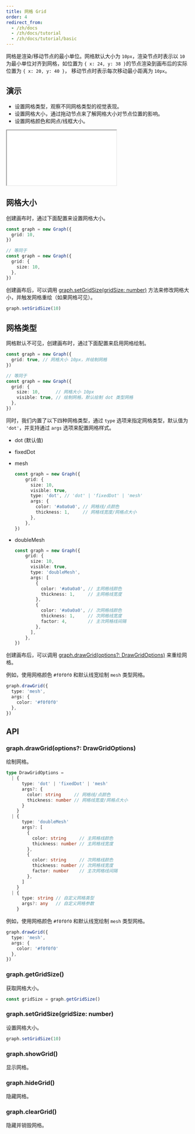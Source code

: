 ```yaml
---
title: 网格 Grid
order: 4
redirect_from:
  - /zh/docs
  - /zh/docs/tutorial
  - /zh/docs/tutorial/basic
---
```


网格是渲染/移动节点的最小单位。网格默认大小为 `10px`，渲染节点时表示以 `10` 为最小单位对齐到网格，如位置为 `{ x: 24, y: 38 }`的节点渲染到画布后的实际位置为 `{ x: 20, y: 40 }`， 移动节点时表示每次移动最小距离为 `10px`。

## 演示

- 设置网格类型，观察不同网格类型的视觉表现。
- 设置网格大小，通过拖动节点来了解网格大小对节点位置的影响。
- 设置网格颜色和网点/线框大小。

<iframe src="/demos/tutorial/basic/grid/playground"></iframe>

## 网格大小

创建画布时，通过下面配置来设置网格大小。

```ts
const graph = new Graph({
  grid: 10,
})

// 等同于
const graph = new Graph({
  grid: {
    size: 10,
  },
})
```

创建画布后，可以调用 [graph.setGridSize(gridSize: number)](#graphsetgridsizegridsize-number) 方法来修改网格大小，并触发网格重绘（如果网格可见）。

```ts
graph.setGridSize(10)
```

## 网格类型

网格默认不可见，创建画布时，通过下面配置来启用网格绘制。

```ts
const graph = new Graph({
  grid: true, // 网格大小 10px，并绘制网格
})

// 等同于
const graph = new Graph({
  grid: {
    size: 10,      // 网格大小 10px
    visible: true, // 绘制网格，默认绘制 dot 类型网格
  },
})
```

同时，我们内置了以下四种网格类型，通过 `type` 选项来指定网格类型，默认值为 `'dot'`，并支持通过 `args` 选项来配置网格样式。

- dot (默认值)
- fixedDot
- mesh

  ```ts
  const graph = new Graph({
      grid: {
        size: 10,
        visible: true,
        type: 'dot', // 'dot' | 'fixedDot' | 'mesh'
        args: { 
          color: '#a0a0a0', // 网格线/点颜色
          thickness: 1,     // 网格线宽度/网格点大小
        },
      },
  })
  ```

- doubleMesh

  ```ts
  const graph = new Graph({
      grid: {
        size: 10,
        visible: true,
        type: 'doubleMesh',
        args: [
          { 
            color: '#a0a0a0', // 主网格线颜色
            thickness: 1,     // 主网格线宽度
          },
          { 
            color: '#a0a0a0', // 次网格线颜色
            thickness: 1,     // 次网格线宽度
            factor: 4,        // 主次网格线间隔
          },
        ],
      },
  })
  ```

创建画布后，可以调用 [graph.drawGrid(options?: DrawGridOptions)](#graphdrawgridoptions-drawgridoptions) 来重绘网格。

例如，使用网格颜色 `#f0f0f0` 和默认线宽绘制 `mesh` 类型网格。

```ts
graph.drawGrid({
  type: 'mesh',
  args: {
    color: '#f0f0f0'
  },
})
```

## API

### graph.drawGrid(options?: DrawGridOptions)

绘制网格。

```ts
type DrawGridOptions = 
  | {
      type: 'dot' | 'fixedDot' | 'mesh'
      args?: {
        color: string     // 网格线/点颜色
        thickness: number // 网格线宽度/网格点大小
      }
    }
  | {
      type: 'doubleMesh'
      args?: [
        {
          color: string     // 主网格线颜色
          thickness: number // 主网格线宽度
        },
        {
          color: string     // 次网格线颜色
          thickness: number // 次网格线宽度
          factor: number    // 主次网格线间隔
        },
      ]
    }  
  | {
      type: string // 自定义网格类型
      args?: any   // 自定义网格参数 
    }
```

例如，使用网格颜色 `#f0f0f0` 和默认线宽绘制 `mesh` 类型网格。

```ts
graph.drawGrid({
  type: 'mesh',
  args: {
    color: '#f0f0f0'
  },
})
```

### graph.getGridSize()

获取网格大小。

```ts
const gridSize = graph.getGridSize()
```

### graph.setGridSize(gridSize: number)

设置网格大小。

```ts
graph.setGridSize(10)
```

### graph.showGrid()

显示网格。

### graph.hideGrid()

隐藏网格。

### graph.clearGrid()

隐藏并销毁网格。
